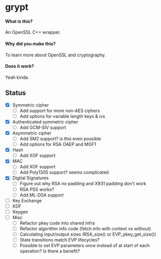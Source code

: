 # grypt

#### What is this?
An OpenSSL C++ wrapper.

#### Why did you make this?
To learn more about OpenSSL and cryptography.

#### Does it work?
Yeah kinda.

## Status
- [x] Symmetric cipher
  - [ ] Add support for more non-AES ciphers
  - [ ] Add options for variable length keys & ivs
- [x] Authenticated symmetric cipher
  - [ ] Add GCM-SIV support
- [x] Asymmetric cipher
  - [ ] Add SM2 support? is this even possible
  - [ ] Add options for RSA OAEP and MGF1
- [x] Hash
  - [ ] Add XOF support
- [x] MAC
  - [ ] Add XOF support
  - [ ] Add Poly1305 support? seems complicated
- [x] Digital Signatures
  - [ ] Figure out why RSA no padding and X931 padding don't work
  - [ ] RSA PSS works?
  - [ ] Add ML-DSA support
- [ ] Key Exchange
- [ ] KDF
- [ ] Keygen
- [ ] Misc
  - [ ] Refactor pkey code into shared infra
  - [ ] Refactor algorithm info code (fetch info with context vs without)
  - [ ] Calculating input/output sizes (RSA_size() or EVP_pkey_get_size())
  - [ ] State transitions match EVP lifecycles?
  - [ ] Possible to set EVP parameters once instead of at start of each operation? Is there a benefit?

